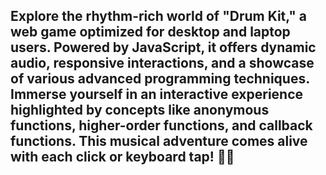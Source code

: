 ## Explore the rhythm-rich world of "Drum Kit," a web game optimized for desktop and laptop users. Powered by JavaScript, it offers dynamic audio, responsive interactions, and a showcase of various advanced programming techniques. Immerse yourself in an interactive experience highlighted by concepts like anonymous functions, higher-order functions, and callback functions. This musical adventure comes alive with each click or keyboard tap! 🥁🥁
